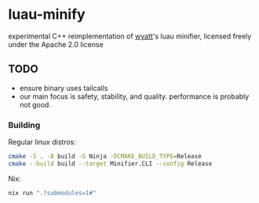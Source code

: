 # luau-minify

experimental C++ reimplementation of [wyatt](https://github.com/httpget)'s luau minifier, licensed freely under the Apache 2.0 license

## TODO

- ensure binary uses tailcalls
- our main focus is safety, stability, and quality. performance is probably not good.

### Building

Regular linux distros:

```bash
cmake -S . -B build -G Ninja -DCMAKE_BUILD_TYPE=Release
cmake --build build --target Minifier.CLI --config Release
```

Nix:

```bash
nix run ".?submodules=1#"
```
